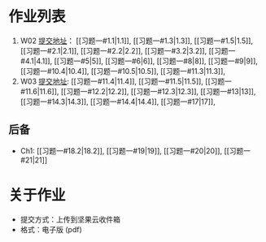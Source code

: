 # 作业列表
1. W02 [提交地址](https://send2me.cn/ZZ9k6SA3/SBuL_R3RB-Flew)： [[习题一#1.1|1.1]], [[习题一#1.3|1.3]], [[习题一#1.5|1.5]], [[习题一#2.1|2.1]], [[习题一#2.2|2.2]], [[习题一#3.2|3.2]], [[习题一#4.1|4.1]], [[习题一#5|5]], [[习题一#6|6]], [[习题一#8|8]], [[习题一#9|9]], [[习题一#10.4|10.4]], [[习题一#10.5|10.5]], [[习题一#11.3|11.3]],
2. W03 [提交地址](https://send2me.cn/Vk3h9Koy/RfSUzF77ocL28A):  [[习题一#11.4|11.4]], [[习题一#11.5|11.5]], [[习题一#11.6|11.6]], [[习题一#12.2|12.2]], [[习题一#12.3|12.3]], [[习题一#13|13]], [[习题一#14.3|14.3]], [[习题一#14.4|14.4]], [[习题一#17|17]],
## 后备
- Ch1:  [[习题一#18.2|18.2]], [[习题一#19|19]], [[习题一#20|20]], [[习题一#21|21]]

# 关于作业
- 提交方式：上传到坚果云收件箱
- 格式：电子版 (pdf)